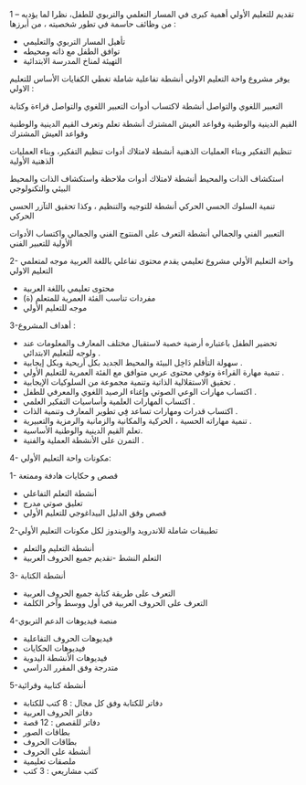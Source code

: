 
1 – تقديم
للتعليم الأولي أهمية كبرى في المسار التعلمي والتربوي للطفل، نظرا لما يؤديه من وظائف حاسمة في تطور شخصيته ، من أبرزها :
- تأهيل المسار التربوي والتعليمي
- توافق الطفل مع ذاته ومحيطه
- التهيئة لمناخ المدرسة الابتدائية

يوفر مشروع  واحة التعليم الاولي أنشطة تفاعلية شاملة تغطي الكفايات الأساس للتعليم الاولي :

التعبير اللغوي والتواصل
أنشطة  لاكتساب أدوات التعبير اللغوي والتواصل قراءة وكتابة

القيم الدينية والوطنية وقواعد العيش المشترك
أنشطة  تعلم وتعرف القيم الدينية والوطنية وقواعد العيش المشترك

تنظيم التفكير وبناء العمليات الذهنية
أنشطة لامتلاك أدوات تنظيم التفكير، وبناء العمليات الذهنية الأولية

استكشاف الذات والمحيط
أنشطة  لامتلاك أدوات ملاحظة واستكشاف الذات والمحيط البيئي والتكنولوجي

تنمية السلوك الحسي الحركي
أنشطة للتوجيه والتنظيم ، وكذا تحقيق التآزر الحسي الحركي

التعبير الفني والجمالي
أنشطة التعرف على  المنتوج الفني والجمالي واكتساب الأدوات الأولية للتعبير الفني

2- واحة التعليم الأولي
مشروع تعليمي يقدم محتوى تفاعلي باللغة العربية  موجه لمتعلمي التعليم الاولي
- محتوى تعليمي باللغة العربية
- مفردات تناسب الفئة العمرية للمتعلم (ة)
- موجه للتعليم الأولي

3-أهداف المشروع :
-  تحضير الطفل باعتباره أرضية خصبة لاستقبال مختلف المعارف والمعلومات عند  ولوجه للتعليم الابتدائي .
-  سهولة التأقلم دَاخِل البيئة والمحيط الجديد بكل أريحية وبكل إيجابية .
- تنمية مهارة القراءة وتوفي محتوى عربي متوافق مع  الفئة العمرية للتعليم الأولي .
 - تحقيق الاستقلالية الذاتية وتنمية مجموعة من السلوكيات الإيجابية .
- اكتساب مهارات الوعي الصوتي وإغناء الرصيد اللغوي والمعرفي للطفل .
- اكتساب المهارات العلمية وأساسيات التفكير العلمي .
 -  اكتساب قدرات ومهارات تساعد فِي تطوير المعارف وتنمية الذات .
- تنمية مهاراته الحسية ، الحركية والمكانية والزمانية والرمزية والتعبيرية .
- تعلم القيم الدينية والوطنية الأساسية.
- التمرن على الأنشطة العملية والفنية .

4- مكونات  واحة التعليم الأولي:

1- قصص و حكايات هادفة وممتعة
- أنشطة التعلم التفاعلي 
- تعليق صوتي مدرج
- قصص وفق الدليل البيداغوجي للتعليم الأولي

2-تطبيقات شاملة  للاندرويد  والويندوز  لكل مكونات التعليم الأولي
- أنشطة التعليم والتعلم
- التعلم النشط
-تقديم جميع الحروف العربية 

3- أنشطة الكتابة
- التعرف على طريقة كتابة جميع الحروف العربية
- التعرف على الحروف العربية في أول ووسط وآخر الكلمة

4-منصة فيديوهات الدعم التربوي
- فيديوهات الحروف التفاعلية
- فيديوهات الحكايات
- فيديوهات الأنشطة اليدوية
- متدرجة وفق المقرر الدراسي

5-أنشطة كتابية وقرائية
-  دفاتر للكتابة وفق كل مجال : 8 كتب للكتابة
- دفاتر الحروف العربية
- دفاتر للقصص  : 12 قصة
- بطاقات الصور
- بطاقات الحروف
- أنشطة على الحروف
- ملصقات تعليمية
- كتب مشاريعي : 3 كتب
